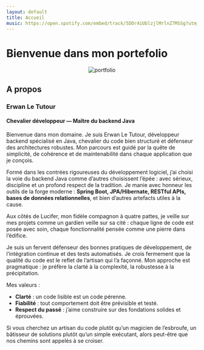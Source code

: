 ```yaml
---
layout: default
title: Accueil
music: https://open.spotify.com/embed/track/5DOr4iUblzjlMrlnZ7MSSg?utm_source=generator&theme=0
---
```


# Bienvenue dans mon portefolio
<div style="text-align: center;">
    <img src="{{ '/assets/images/img.png' | relative_url }}" alt="portfolio" class="portefolio"/>
</div>

## A propos
### Erwan Le Tutour
#### Chevalier développeur — Maître du backend Java

Bienvenue dans mon domaine. Je suis Erwan Le Tutour, développeur backend spécialisé en Java, chevalier du code bien structuré et défenseur des architectures robustes. Mon parcours est guidé par la quête de simplicité, de cohérence et de maintenabilité dans chaque application que je conçois.

Formé dans les contrées rigoureuses du développement logiciel, j’ai choisi la voie du backend Java comme d’autres choisissent l’épée : avec sérieux, discipline et un profond respect de la tradition. Je manie avec honneur les outils de la forge moderne : **Spring Boot, JPA/Hibernate, RESTful APIs, bases de données relationnelles**, et bien d’autres artefacts utiles à la cause.

Aux côtés de Lucifer, mon fidèle compagnon à quatre pattes, je veille sur mes projets comme un gardien veille sur sa cité : chaque ligne de code est posée avec soin, chaque fonctionnalité pensée comme une pierre dans l’édifice.

Je suis un fervent défenseur des bonnes pratiques de développement, de l’intégration continue et des tests automatisés. Je crois fermement que la qualité du code est le reflet de l’artisan qui l’a façonné. Mon approche est pragmatique : je préfère la clarté à la complexité, la robustesse à la précipitation.

Mes valeurs :
- **Clarté** : un code lisible est un code pérenne.
- **Fiabilité** : tout comportement doit être prévisible et testé.
- **Respect du passé** : j’aime construire sur des fondations solides et éprouvées.

Si vous cherchez un artisan du code plutôt qu’un magicien de l’esbroufe, un bâtisseur de solutions plutôt qu’un simple exécutant, alors peut-être que nos chemins sont appelés à se croiser.
